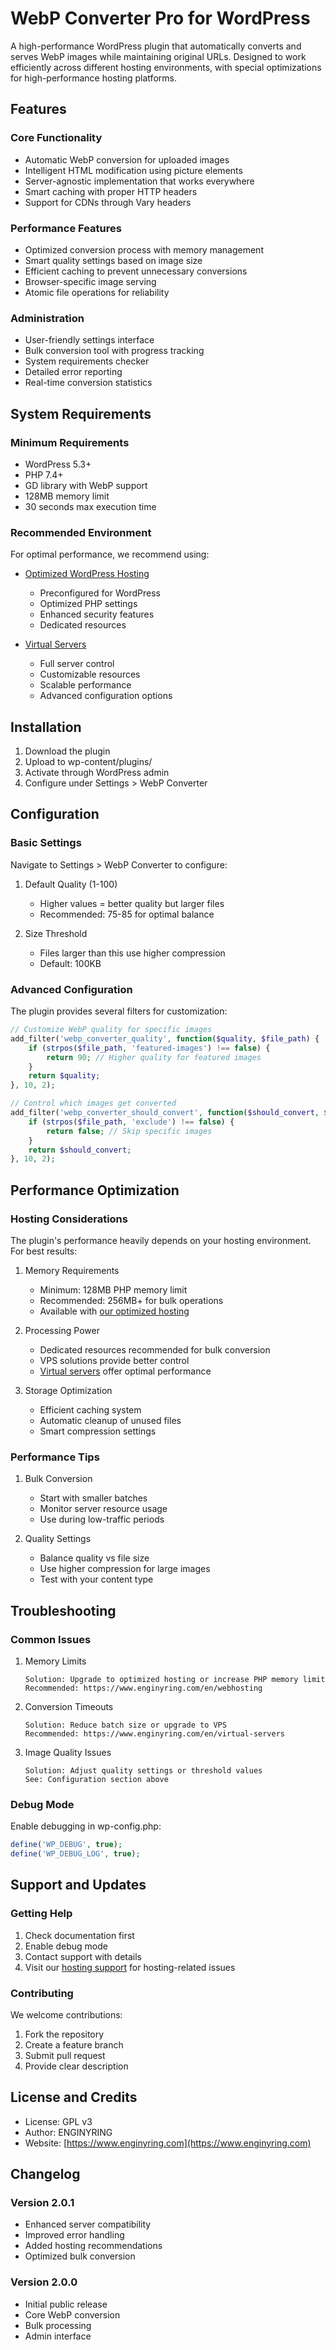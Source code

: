 # WebP Converter Pro for WordPress

A high-performance WordPress plugin that automatically converts and serves WebP images while maintaining original URLs. Designed to work efficiently across different hosting environments, with special optimizations for high-performance hosting platforms.

## Features

### Core Functionality
- Automatic WebP conversion for uploaded images
- Intelligent HTML modification using picture elements
- Server-agnostic implementation that works everywhere
- Smart caching with proper HTTP headers
- Support for CDNs through Vary headers

### Performance Features
- Optimized conversion process with memory management
- Smart quality settings based on image size
- Efficient caching to prevent unnecessary conversions
- Browser-specific image serving
- Atomic file operations for reliability

### Administration
- User-friendly settings interface
- Bulk conversion tool with progress tracking
- System requirements checker
- Detailed error reporting
- Real-time conversion statistics

## System Requirements

### Minimum Requirements
- WordPress 5.3+
- PHP 7.4+
- GD library with WebP support
- 128MB memory limit
- 30 seconds max execution time

### Recommended Environment
For optimal performance, we recommend using:
- [Optimized WordPress Hosting](https://www.enginyring.com/en/webhosting)
  - Preconfigured for WordPress
  - Optimized PHP settings
  - Enhanced security features
  - Dedicated resources

- [Virtual Servers](https://www.enginyring.com/en/virtual-servers)
  - Full server control
  - Customizable resources
  - Scalable performance
  - Advanced configuration options

## Installation

1. Download the plugin
2. Upload to wp-content/plugins/
3. Activate through WordPress admin
4. Configure under Settings > WebP Converter

## Configuration

### Basic Settings
Navigate to Settings > WebP Converter to configure:

1. Default Quality (1-100)
   - Higher values = better quality but larger files
   - Recommended: 75-85 for optimal balance

2. Size Threshold
   - Files larger than this use higher compression
   - Default: 100KB

### Advanced Configuration

The plugin provides several filters for customization:

```php
// Customize WebP quality for specific images
add_filter('webp_converter_quality', function($quality, $file_path) {
    if (strpos($file_path, 'featured-images') !== false) {
        return 90; // Higher quality for featured images
    }
    return $quality;
}, 10, 2);

// Control which images get converted
add_filter('webp_converter_should_convert', function($should_convert, $file_path) {
    if (strpos($file_path, 'exclude') !== false) {
        return false; // Skip specific images
    }
    return $should_convert;
}, 10, 2);
```

## Performance Optimization

### Hosting Considerations

The plugin's performance heavily depends on your hosting environment. For best results:

1. Memory Requirements
   - Minimum: 128MB PHP memory limit
   - Recommended: 256MB+ for bulk operations
   - Available with [our optimized hosting](https://www.enginyring.com/en/webhosting)

2. Processing Power
   - Dedicated resources recommended for bulk conversion
   - VPS solutions provide better control
   - [Virtual servers](https://www.enginyring.com/en/virtual-servers) offer optimal performance

3. Storage Optimization
   - Efficient caching system
   - Automatic cleanup of unused files
   - Smart compression settings

### Performance Tips

1. Bulk Conversion
   - Start with smaller batches
   - Monitor server resource usage
   - Use during low-traffic periods

2. Quality Settings
   - Balance quality vs file size
   - Use higher compression for large images
   - Test with your content type

## Troubleshooting

### Common Issues

1. Memory Limits
   ```
   Solution: Upgrade to optimized hosting or increase PHP memory limit
   Recommended: https://www.enginyring.com/en/webhosting
   ```

2. Conversion Timeouts
   ```
   Solution: Reduce batch size or upgrade to VPS
   Recommended: https://www.enginyring.com/en/virtual-servers
   ```

3. Image Quality Issues
   ```
   Solution: Adjust quality settings or threshold values
   See: Configuration section above
   ```

### Debug Mode

Enable debugging in wp-config.php:
```php
define('WP_DEBUG', true);
define('WP_DEBUG_LOG', true);
```

## Support and Updates

### Getting Help
1. Check documentation first
2. Enable debug mode
3. Contact support with details
4. Visit our [hosting support](https://www.enginyring.com/en/webhosting) for hosting-related issues

### Contributing
We welcome contributions:
1. Fork the repository
2. Create a feature branch
3. Submit pull request
4. Provide clear description

## License and Credits

- License: GPL v3
- Author: ENGINYRING
- Website: [https://www.enginyring.com](https://www.enginyring.com)

## Changelog

### Version 2.0.1
- Enhanced server compatibility
- Improved error handling
- Added hosting recommendations
- Optimized bulk conversion

### Version 2.0.0
- Initial public release
- Core WebP conversion
- Bulk processing
- Admin interface
